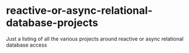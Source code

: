 # reactive-or-async-relational-database-projects
Just a listing of all the various projects around reactive or async relational database access
